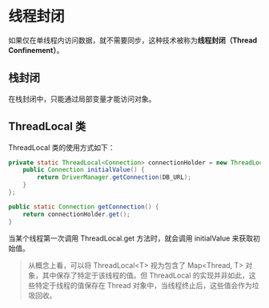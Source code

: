 # 线程封闭

如果仅在单线程内访问数据，就不需要同步，这种技术被称为**线程封闭（Thread Confinement）**。

## 栈封闭

在栈封闭中，只能通过局部变量才能访问对象。

## ThreadLocal 类

ThreadLocal 类的使用方式如下：

```java
private static ThreadLocal<Connection> connectionHolder = new ThreadLocal<>() {
    public Connection initialValue() {
        return DriverManager.getConnection(DB_URL);  
    }
};

public static Connection getConnection() {
    return connectionHolder.get();
}
```

当某个线程第一次调用 ThreadLocal.get 方法时，就会调用 initialValue 来获取初始值。

> 从概念上看，可以将 ThreadLocal\<T> 视为包含了 Map\<Thread, T> 对象，其中保存了特定于该线程的值。但 ThreadLocal 的实现并非如此，这些特定于线程的值保存在 Thread 对象中，当线程终止后，这些值会作为垃圾回收。
>
>
